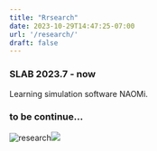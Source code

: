 ```yaml
---
title: "Rrsearch"
date: 2023-10-29T14:47:25-07:00
url: '/research/'
draft: false
---
```


### SLAB 2023.7 - now

Learning simulation software NAOMi.

### to be continue...
![research](/img/research.jpeg#center)<img src = "/img/research.jpeg">